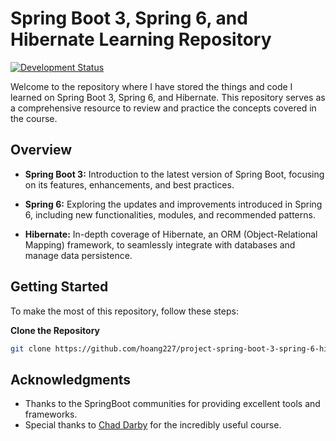 # Spring Boot 3, Spring 6, and Hibernate Learning Repository

[![Development Status](https://img.shields.io/badge/status-development-yellow)](https://your-project-url)

Welcome to the repository where I have stored the things and code I learned on Spring Boot 3, Spring 6, and Hibernate. This repository serves as a comprehensive resource to review and practice the concepts covered in the course.


## Overview

- **Spring Boot 3:** Introduction to the latest version of Spring Boot, focusing on its features, enhancements, and best practices.

- **Spring 6:** Exploring the updates and improvements introduced in Spring 6, including new functionalities, modules, and recommended patterns.

- **Hibernate:** In-depth coverage of Hibernate, an ORM (Object-Relational Mapping) framework, to seamlessly integrate with databases and manage data persistence.


## Getting Started

To make the most of this repository, follow these steps:

**Clone the Repository**
   ```bash
   git clone https://github.com/hoang227/project-spring-boot-3-spring-6-hibernate.git
   ```

## Acknowledgments

- Thanks to the SpringBoot communities for providing excellent tools and frameworks.
- Special thanks to [Chad Darby](https://github.com/darbyluv2code) for the incredibly useful course.
